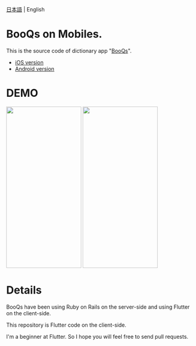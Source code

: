 [日本語](./README.md) | English

# BooQs on Mobiles.

This is the source code of dictionary app "[BooQs](https://www.booqs.net/)".

-  [iOS version](https://apps.apple.com/jp/app/booqs/id1594559036?ign-itsct=apps_box_link&ign-itscg=30200)
-  [Android version](https://play.google.com/store/apps/details?id=com.booqs.booqs_mobile)

# DEMO
<img src="https://user-images.githubusercontent.com/44082240/143387347-f3ed318b-ded1-4a82-8b2e-a055c3d602f5.png" width=200 height=429/> <img src="https://user-images.githubusercontent.com/44082240/143387415-59e4f85b-817e-4184-bfd9-a2b41e8cf36b.png" width=200 height=429/> 
                                                                                                               
# Details
BooQs have been using Ruby on Rails on the server-side and using Flutter on the client-side.

This repository is Flutter code on the client-side.

I'm a beginner at Flutter.
So I hope you will feel free to send pull requests.
